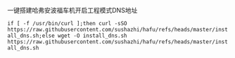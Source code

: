 
一键搭建哈弗安波福车机开启工程模式DNS地址

```if [ -f /usr/bin/curl ];then curl -sSO https://raw.githubusercontent.com/sushazhi/hafu/refs/heads/master/install_dns.sh;else wget -O install_dns.sh https://raw.githubusercontent.com/sushazhi/hafu/refs/heads/master/install_dns.sh```
